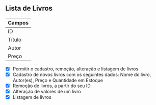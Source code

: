 ## Lista de Livros

| Campos   |
| ---------|
|  ID      |
|  Título  |
|  Autor   |
|  Preço   |


   - [X] Permitir o cadastro, remoção, alteração e listagem de livros
   - [X] Cadastro de novos livros com os seguintes dados: Nome do livro, Autor(es), Preço e Quantidade em Estoque
   - [X] Remoção de livros, a partir do seu ID
   - [X] Alteração de valores de um livro
   - [X] Listagem de livros